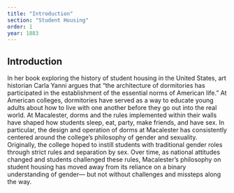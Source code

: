 ```yaml
---
title: "Introduction"
section: "Student Housing"
order: 1
year: 1883
---
```

## Introduction

In her book exploring the history of student housing in the United States, art historian Carla Yanni argues that “the architecture of dormitories has participated in the establishment of the essential norms of American life.” At American colleges, dormitories have served as a way to educate young adults about how to live with one another before they go out into the real world. At Macalester, dorms and the rules implemented within their walls have shaped how students sleep, eat, party, make friends, and have sex. In particular, the design and operation of dorms at Macalester has consistently centered around the college’s philosophy of gender and sexuality. Originally, the college hoped to instill students with traditional gender roles through strict rules and separation by sex. Over time, as national attitudes changed and students challenged these rules, Macalester’s philosophy on student housing has moved away from its reliance on a binary understanding of gender— but not without challenges and missteps along the way.

